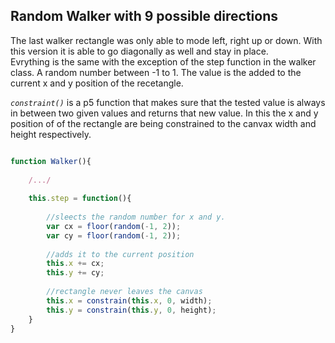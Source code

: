 ## Random Walker with 9 possible directions

The last walker rectangle was only able to mode left, right up or down. With this version it is able to go diagonally as well and stay in place.
<br>
Evrything is the same with the exception of the step function in the walker class. A random number between -1 to 1. The value is the added to the current x and y position of the recetangle.
<br>

*`constraint()`* is a p5 function that makes sure that the tested value is always in between two given values and returns that new value. In this the x and y position of of the rectangle are being constrained to the canvax width and height respectively.

```javascript

function Walker(){
	
	/.../
	
	this.step = function(){
		
		//sleects the random number for x and y.
		var cx = floor(random(-1, 2));
		var cy = floor(random(-1, 2));
		
		//adds it to the current position
		this.x += cx;
		this.y += cy;
		
		//rectangle never leaves the canvas
		this.x = constrain(this.x, 0, width);
		this.y = constrain(this.y, 0, height);
	}
}

```